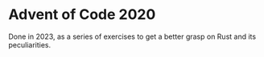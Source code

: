 # Advent of Code 2020
Done in 2023, as a series of exercises to get a better grasp on Rust and its peculiarities.